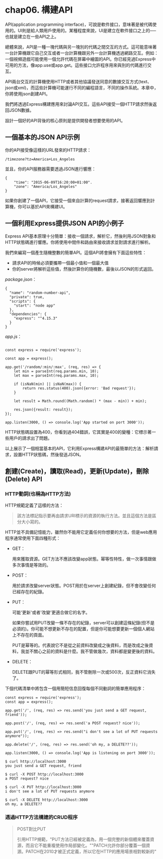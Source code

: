 # chap06. 構建API

API(application programming interface)，可說是軟件接口，意味著是被代碼使用的。UI則是給人類用戶使用的。某種程度來說，UI是建立在軟件接口之上的──也就是建立在一些API之上。

總體來說，API是一種一塊代碼與另一塊別的代碼之間交互的方式。這可能意味著一台計算機跟它自己交互或者一台計算機跟另外一台計算機透過網路交互。例如：一個視頻遊戲可能使用一個允許代碼在屏幕中繪圖的API。你已經見過Express中可用的方法，像app.use或app.get。這些接口允許程序用來與別的代碼進行交互。

API兩台交互的計算機使用HTTP或者其他協議發送同意的數據交互方式(text、json或xml)，而這些計算機可能運行不同的編程語言，不同的操作系統。本章中，你將使用json創建API。

我們將透過Express構建應用來討論API交互。這些API接受一個HTTP請求然後返回JSON數據。

設計一個好的API背後的核心原則是提供開發者想要使用的API。

## 一個基本的JSON API示例

你的API接受像這樣的URL發來的HTTP請求：

```
/timezone?tz=America+Los_Angeles
```

並且，你的API服務器需要透過JSON進行響應：

```
{
    "time": "2015-06-09T16:20:00+01:00".
    "zone": "America/Los_Angeles"
}
```

如果你創建了一個API，它接受一個來自計算的request請求，接著返回響應到計算機，你可以基於API來構建UI。

## 一個利用Express提供JSON API的小例子

Express API基本原理十分簡單：接收一個請求，解析它，然後利用JSON對象和HTTP狀態碼進行響應。你將使用中間件和路由來接收請求並對請求進行解析。

我們來編寫一個產生隨機整數的簡單API。這個API將會擁有下面這些特性：

- 請求API的時候必須要攜帶一個最小值和一個最大值
- 你的server將解析這些值，然後計算你的隨機數，最後以JSON的形式返回。

*package.json*：

```
{
  "name": "random-number-api",
  "private": true,
  "scripts": {
    "start": "node app"
  },
  "dependencies": {
    "express": "^4.15.3"
  }
}
```

*app.js*：

```

const express = require('express');

const app = express();

app.get('/random/:min/:max', (req, res) => {
    let min = parseInt(req.params.min, 10);
    let max = parseInt(req.params.max, 10);

    if (isNaN(min) || isNaN(max)) {
        return res.status(400).json({error: 'Bad request'});
    }

    let result = Math.round((Math.random() * (max - min)) + min);

    res.json({result: result});
});

app.listen(3000, () => console.log('App started on port 3000'));
```

HTTP狀態碼設置為400，你看到過404錯誤，它其實是400的變種：它標示著一些用戶的請求出了問題。

以上展示了一個相當基本的API，它利用Express構建API的最簡單的方法：解析請求，設置HTTP狀態碼，然後發送JSON。

## 創建(Create)，讀取(Read)，更新(Update)，刪除(Delete) API

### HTTP動詞(也稱為HTTP方法)

HTTP規範定義了這樣的方法：

>該方法標記指示要再由請求URI標示的資源的執行方法。並且這個方法是區分大小寫的。

HTTP並不具備記憶能力，雖然你不能用它定義任何你想要的方法，但是web應用程序通常使用下面四種形式：

- GET：

    用來獲取資源。GET方法不應該改變app狀態。幂等性特性，做一次事情跟做多次事情是等效的。

- POST：

    用於請求改變server狀態。POST用於在server上創建紀錄，但不會改變任何已經存在的紀錄。

- PUT：

    可能'更新'或者'改變'更適合做它的名字。

    如果你嘗試用PUT改變一條不存在的紀錄，server可以創建這條紀錄(但不是必須的)。你可能不想更新不存在的配置，但是你可能想要更新一個個人網站上不存在的頁面。

    PUT是幂等的。代表說它不是從之前資料改變成之後資料，而是改成之後資料，我並不關心之前的資料是什麼。我不管做幾次，資料都是變更後的資料。

- DELETE：

    DELETE跟PUT的幂等形式相同，我不管刪除一次或500次，反正資料它消失了。

下個代碼清單中將包含一個用簡短信息回復每個不同動詞的簡單應用程序：

```
const express = require('express');
const app = express();

app.get('/', (req, res) => res.send('you just send a GET request, friend'));

app.post('/', (req, res) => res.send('a POST request? nice'));

app.put('/', (req, res) => res.send("i don't see a lot of PUT requests anymore"));

app.delete('/', (req, res) => res.send('oh my, a DELETE??'));

app.listen(3000, () => console.log('App is listening on port 3000'));
```

```
$ curl http://localhost:3000
you just send a GET request, friend

$ curl -X POST http://localhost:3000
a POST request? nice

$ curl -X PUT http://localhost:3000
i don't see a lot of PUT requests anymore

$ curl -X DELETE http://localhost:3000
oh my, a DELETE??
```

### 透過HTTP方法構建的CRUD程序

>POST對比PUT
>
>引用HTTP規範，"PUT方法已經被定義為，用一個完整的新個體來覆蓋資源，而且它不能重複使用作局部變化。""PATCH允許你部分覆蓋一個資源。PATCH在2010才被正式定義，所以它在HTTP的應用場景相對較新的"